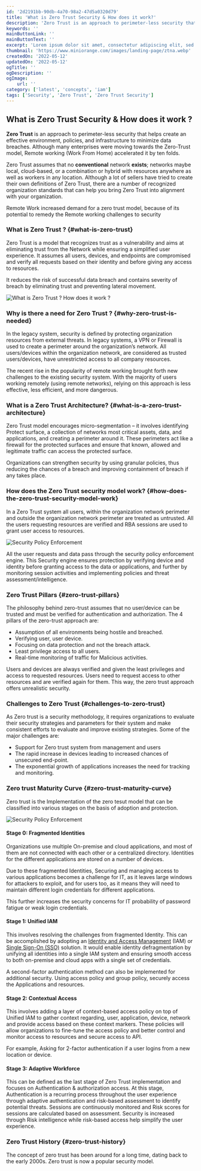 ```yaml
---
id: '2d2191bb-90db-4a70-98a2-47d5a0320d79'
title: 'What is Zero Trust Security & How does it work?'
description: 'Zero Trust is an approach to perimeter-less security that helps create an effective environment, policies, and infrastructure to minimize data breaches. Although many enterprises were moving towards the Zero-Trust model, Remote working (Work From Home) accelerated it by ten folds.'
keywords: ''
mainButtonLink: ''
mainButtonText: ''
excerpt: 'Lorem ipsum dolor sit amet, consectetur adipiscing elit, sed do eiusmod tempor incididunt ut labore et dolore magna aliqua. Praesent elementum facilisis leo vel fringilla est ullamcorper eget. At imperdiet dui accumsan sit amet nulla facilities morbi tempus.'
thumbnail: 'https://www.miniorange.com/images/landing-page/ztna.webp'
createdOn: '2022-05-12'
updatedOn: '2022-05-12'
ogTitle: ''
ogDescription: ''
ogImage:
    url: ''
category: ['latest', 'concepts', 'iam']
tags: ['Security', 'Zero Trust', 'Zero Trust Security']
---
```


## What is Zero Trust Security & How does it work ?

**Zero Trust** is an approach to perimeter-less security that helps create an effective environment, policies, and infrastructure to minimize data breaches. Although many enterprises were moving towards the Zero-Trust model, Remote working (Work From Home) accelerated it by ten folds.

Zero Trust assumes that no **conventional** network **exists**; networks maybe local, cloud-based, or a combination or hybrid with resources anywhere as well as workers in any location. Although a lot of sellers have tried to create their own definitions of Zero Trust, there are a number of recognized organization standards that can help you bring Zero Trust into alignment with your organization.

Remote Work increased demand for a zero trust model, because of its potential to remedy the Remote working challenges to security

### What is Zero Trust ? {#what-is-zero-trust}

Zero Trust is a model that recognizes trust as a vulnerability and aims at eliminating trust from the Network while ensuring a simplified user experience. It assumes all users, devices, and endpoints are compromised and verify all requests based on their identity and before giving any access to resources.

It reduces the risk of successful data breach and contains severity of breach by eliminating trust and preventing lateral movement.

![What is Zero Trust ? How does it work ?](https://blog.miniorange.com/wp-content/uploads/sites/19/2021/07/zero-trust.webp)

### Why is there a need for Zero Trust ? {#why-zero-trust-is-needed}

In the legacy system, security is defined by protecting organization resources from external threats. In legacy systems, a VPN or Firewall is used to create a perimeter around the organization’s network. All users/devices within the organization network, are considered as trusted users/devices, have unrestricted access to all company resources.

The recent rise in the popularity of remote working brought forth new challenges to the existing security system. With the majority of users working remotely (using remote networks), relying on this approach is less effective, less efficient, and more dangerous.

### What is a Zero Trust Architecture? {#what-is-a-zero-trust-architecture}

Zero Trust model encourages micro-segmentation – it involves identifying Protect surface, a collection of networks most critical assets, data, and applications, and creating a perimeter around it. These perimeters act like a firewall for the protected surfaces and ensure that known, allowed and legitimate traffic can access the protected surface.

Organizations can strengthen security by using granular policies, thus reducing the chances of a breach and improving containment of breach if any takes place.

### How does the Zero Trust security model work? {#how-does-the-zero-trust-security-model-work}

In a Zero Trust system all users, within the organization network perimeter and outside the organization network perimeter are treated as untrusted. All the users requesting resources are verified and RBA sessions are used to grant user access to resources.

![Security Policy Enforcement](https://blog.miniorange.com/wp-content/uploads/sites/19/2021/07/zero-trust-working.webp)

All the user requests and data pass through the security policy enforcement engine. This Security engine ensures protection by verifying device and identity before granting access to the data or applications, and further by monitoring session activities and implementing policies and threat assessment/intelligence.

### Zero Trust Pillars {#zero-trust-pillars}

The philosophy behind zero-trust assumes that no user/device can be trusted and must be verified for authentication and authorization. The 4 pillars of the zero-trust approach are:

-   Assumption of all environments being hostile and breached.
-   Verifying user, user device.
-   Focusing on data protection and not the breach attack.
-   Least privilege access to all users.
-   Real-time monitoring of traffic for Malicious activities.

Users and devices are always verified and given the least privileges and access to requested resources. Users need to request access to other resources and are verified again for them. This way, the zero trust approach offers unrealistic security.

### Challenges to Zero Trust {#challenges-to-zero-trust}

As Zero trust is a security methodology, it requires organizations to evaluate their security strategies and parameters for their system and make consistent efforts to evaluate and improve existing strategies. Some of the major challenges are:

-   Support for Zero trust system from management and users
-   The rapid increase in devices leading to increased chances of unsecured end-point.
-   The exponential growth of applications increases the need for tracking and monitoring.

### Zero trust Maturity Curve {#zero-trust-maturity-curve}

Zero trust is the Implementation of the zero tesut model that can be classified into various stages on the basis of adoption and protection.

![Security Policy Enforcement](https://blog.miniorange.com/wp-content/uploads/sites/19/2021/07/zero-trust-maturity-curve.webp)

#### Stage 0: Fragmented Identities

Organizations use multiple On-premise and cloud applications, and most of them are not connected with each other or a centralized directory. Identities for the different applications are stored on a number of devices.

Due to these fragmented Identities, Securing and managing access to various applications becomes a challenge for IT, as it leaves large windows for attackers to exploit, and for users too, as it means they will need to maintain different login credentials for different applications.

This further increases the security concerns for IT probability of password fatigue or weak login credentials.

#### Stage 1: Unified IAM

This involves resolving the challenges from fragmented Identity. This can be accomplished by adopting an [Identity and Access Management](https://idp.miniorange.com/) (IAM) or [Single Sign-On (SSO)](https://www.miniorange.com/single-sign-on-sso) solution. It would enable identity defragmentation by unifying all identities into a single IAM system and ensuring smooth access to both on-premise and cloud apps with a single set of credentials.

A second-factor authentication method can also be implemented for additional security. Using access policy and group policy, securely access the Applications and resources.

#### Stage 2: Contextual Access

This involves adding a layer of context-based access policy on top of Unified IAM to gather context regarding, user, application, device, network and provide access based on these context markers. These policies will allow organizations to fine-tune the access policy and better control and monitor access to resources and secure access to API.

For example, Asking for 2-factor authentication if a user logins from a new location or device.

#### Stage 3: Adaptive Workforce

This can be defined as the last stage of Zero Trust implementation and focuses on Authentication & authorization access. At this stage, Authentication is a recurring process throughout the user experience through adaptive authentication and risk-based assessment to identify potential threats. Sessions are continuously monitored and Risk scores for sessions are calculated based on assessment. Security is increased through Risk intelligence while risk-based access help simplify the user experience.

### Zero Trust History {#zero-trust-history}

The concept of zero trust has been around for a long time, dating back to the early 2000s. Zero trust is now a popular security model.
